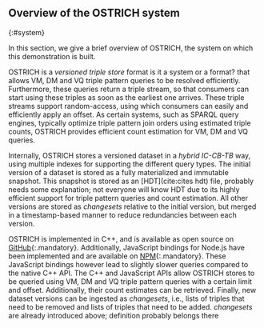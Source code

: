 ## Overview of the OSTRICH system
{:#system}

In this section, we give a brief overview of OSTRICH, the system on which this demonstration is built.

OSTRICH is a _versioned triple store_ format
<span class="comment" data-author="RV">is it a system or a format?</span>
that allows VM, DM and VQ triple pattern queries to be resolved efficiently.
Furthermore, these queries return a triple stream, so that consumers can start using these triples as soon as the earliest one arrives.
These triple streams support random-access, using which consumers can easily and efficiently apply an offset.
As certain systems, such as SPARQL query engines, typically optimize triple pattern join orders using estimated triple counts,
OSTRICH provides efficient count estimation for VM, DM and VQ queries.

Internally, OSTRICH stores a versioned dataset in a _hybrid IC-CB-TB_ way, using multiple indexes for supporting the different query types.
The initial version of a dataset is stored as a fully materialized and immutable snapshot.
This snapshot is stored as an [HDT](cite:cites hdt) file,
<span class="comment" data-author="RV">probably needs some explanation; not everyone will know HDT</span>
due to its highly efficient support for triple pattern queries and count estimation.
All other versions are stored as _changesets_ relative to the initial version,
but merged in a timestamp-based manner to reduce redundancies between each version.

OSTRICH is implemented in C++, and is available as open source on [GitHub](https://github.com/rdfostrich/ostrich){:.mandatory}.
Additionally, JavaScript bindings for Node.js have been implemented and are available on [NPM](https://www.npmjs.com/package/ostrich-bindings){:.mandatory}.
These JavaScript bindings however lead to slightly slower queries compared to the native C++ API.
The C++ and JavaScript APIs allow OSTRICH stores to be queried using VM, DM and VQ triple pattern queries with a certain limit and offset.
Additionally, their count estimates can be retrieved.
Finally, new dataset versions can be ingested as _changesets_, i.e.,
lists of triples that need to be removed and lists of triples that need to be added.
<span class="comment" data-author="RV">_changesets_ are already introduced above; definition probably belongs there</span>
